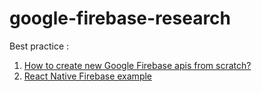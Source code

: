# google-firebase-research
Best practice : 

1. [How to create new Google Firebase apis from scratch?](https://itnext.io/building-a-serverless-restful-api-with-cloud-functions-firestore-and-express-f917a305d4e6)
2.  [React Native Firebase example](https://appdividend.com/2018/04/23/react-native-firebase-example-from-scratch/)
